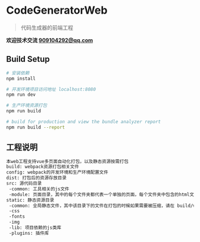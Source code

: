 # CodeGeneratorWeb

> 代码生成器的前端工程


**欢迎技术交流 909104292@qq.com**

## Build Setup

``` bash
# 安装依赖
npm install

# 开发环境项目访问地址 localhost:8080
npm run dev

# 生产环境资源打包
npm run build

# build for production and view the bundle analyzer report
npm run build --report
```

## 工程说明

``` bash
本web工程支持vue多页面自动化打包，以及静态资源按需打包
build: webpack资源打包相关文件
config: webpack的开发环境和生产环境配置文件
dist: 打包后的资源存放目录
src: 源代码目录
 -common: 工具相关的js文件
 -module: 页面目录，其中的每个文件夹都代表一个单独的页面，每个文件夹中包含的html文件表示该页面的入口文件，执行打包脚本的时候会自动扫描该文件夹中的每个目录
static: 静态资源目录
 -common: 全局静态文件，其中该目录下的文件在打包的时候如果需要被压缩，请在 build/webpack.prod.common.js中进行配置
 -css
 -fonts
 -img
 -lib: 项目依赖的js类库
 -plugins: 插件库
```


